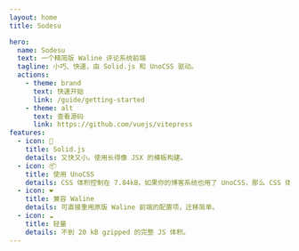 ```yaml
---
layout: home
title: Sodesu

hero:
  name: Sodesu
  text: 一个精简版 Waline 评论系统前端
  tagline: 小巧、快速，由 Solid.js 和 UnoCSS 驱动。
  actions:
    - theme: brand
      text: 快速开始
      link: /guide/getting-started
    - theme: alt
      text: 查看源码
      link: https://github.com/vuejs/vitepress
features:
  - icon: 🚀
    title: Solid.js
    details: 又快又小。使用长得像 JSX 的模板构建。
  - icon: 📦
    title: 使用 UnoCSS
    details: CSS 体积控制在 7.84kB，如果你的博客系统也用了 UnoCSS，那么 CSS 体积不会简单相加。
  - icon: ❤
    title: 兼容 Waline
    details: 可直接重用原版 Waline 前端的配置项，迁移简单。
  - icon: ☁️
    title: 轻量
    details: 不到 20 kB gzipped 的完整 JS 体积。
---
```

